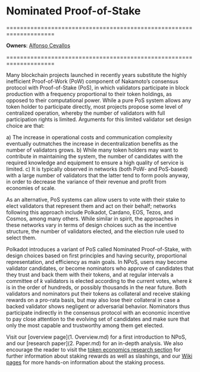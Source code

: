 # Nominated Proof-of-Stake

====================================================================

**Owners**: [Alfonso Cevallos](/research_team_members/alfonso.html)

====================================================================

Many blockchain projects launched in recently years substitute the highly inefficient Proof-of-Work (PoW) component of Nakamoto’s consensus protocol with Proof-of-Stake (PoS), in which validators participate in block production with a frequency proportional to their token holdings, as opposed to their computational power. While a pure PoS system allows any token holder to participate directly, most projects propose some level of centralized operation, whereby the number of validators with full participation rights is limited. Arguments for this limited validator set design choice are that:

a) The increase in operational costs and communication complexity eventually outmatches the increase in decentralization benefits as the number of validators grows. 
b) While many token holders may want to contribute in maintaining the system, the number of candidates with the required knowledge and equipment to ensure a high quality of service is limited.
c) It is typically observed in networks (both PoW- and PoS-based) with a large number of validators that the latter tend to form pools anyway, in order to decrease the variance of their revenue and profit from economies of scale.

As an alternative, PoS systems can allow users to vote with their stake to elect validators that represent them and act on their behalf; networks following this approach include Polkadot, Cardano, EOS, Tezos, and Cosmos, among many others. While similar in spirit, the approaches in these networks vary in terms of design choices such as the incentive structure, the number of validators elected, and the election rule used to select them. 

Polkadot introduces a variant of PoS called Nominated Proof-of-Stake, with design choices based on first principles and having security, proportional representation, and efficiency as main goals. In NPoS, users may become validator candidates, or become nominators who approve of candidates that they trust and back them with their tokens, and at regular intervals a committee of $k$ validators is elected according to the current votes, where $k$ is in the order of hundreds, or possibly thousands in the near future. Both validators and nominators put their tokens as collateral and receive staking rewards on a pro-rata basis, but may also lose their collateral in case a backed validator shows negligent or adversarial behavior. Nominators thus participate indirectly in the consensus protocol with an economic incentive to pay close attention to the evolving set of candidates and make sure that only the most capable and trustworthy among them get elected.

Visit our [overview page](1. Overview.md) for a first introduction to NPoS, and our [research paper](2. Paper.md) for an in-depth analysis. We also encourage the reader to visit the [token economics research section](https://w3f-research.readthedocs.io/en/latest/polkadot/Token%20Economics.html) for further information about staking rewards as well as slashings, and our [Wiki pages](https://wiki.polkadot.network/docs/en/learn-staking) for more hands-on information about the staking process.

